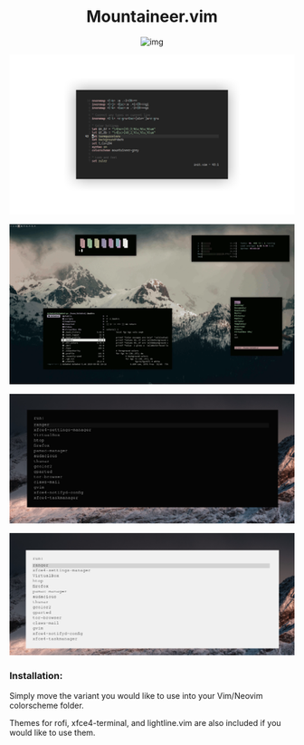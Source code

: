 <h1 align="center">Mountaineer.vim</h1>

<p align="center"

![img](scrots/mountaineer.png)

</p>

<p align="center" 


![img](scrots/1.png)

</p>


<p align="center" 

![img](xfce-colorschemes/Screenshot.gif)

</p>

<p align="center" 

![img](rofi/Screenshot1_dark.png)

</p>

<p align="center" 

![img](rofi/Screenshot2.png)

</p>

### Installation:
Simply move the variant you would like to use into your Vim/Neovim colorscheme folder.

Themes for rofi, xfce4-terminal, and lightline.vim are also included if you would like to use them.
